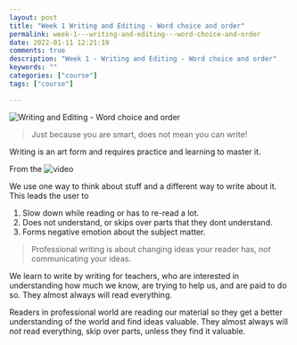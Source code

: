 ```yaml
---
layout: post
title: "Week 1 Writing and Editing - Word choice and order"
permalink: week-1---writing-and-editing---word-choice-and-order
date: 2022-01-11 12:21:19
comments: true
description: "Week 1 - Writing and Editing - Word choice and order"
keywords: ""
categories: ["course"]
tags: ["course"]

---
```


![Writing and Editing - Word choice and order](/images/words-order.png)


> Just because you are smart, does not mean you can write!

Writing is an art form and requires practice and learning to master it.

From the ![video](https://www.youtube.com/watch?v=vtIzMaLkCaM)

We use one way to think about stuff and a different way to write about it. This leads the user to
1. Slow down while reading or has to re-read a lot.
2. Does not understand, or skips over parts that they dont understand.
3. Forms negative emotion about the subject matter.

> Professional writing is about changing ideas your reader has, _not_ communicating your ideas.

We learn to write by writing for teachers, who are interested in understanding how much we know, are trying to help us, and are paid to do so. They almost always will read everything.

Readers in professional world are reading our material so they get a better understanding of the world and find ideas valuable. They almost always will *not* read everything, skip over parts, unless they find it valuable.
